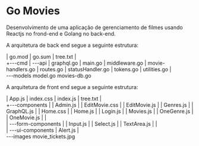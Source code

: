 # Go Movies
Desenvolvimento de uma aplicação de gerenciamento de filmes usando Reactjs no frond-end e Golang no back-end.

A arquitetura de back end segue a seguinte estrutura:

|   go.mod
|   go.sum
|   tree.txt
|   
+---cmd
|   \---api
|           graphql.go
|           main.go
|           middleware.go
|           movie-handlers.go
|           routes.go
|           statusHandler.go
|           tokens.go
|           utilities.go
|           
\---models
        model.go
        movies-db.go
        
A arquitetura de front end segue a seguinte estrutura:

|   App.js
|   index.css
|   index.js
|   tree.txt
|   
+---components
|   |   Admin.js
|   |   EditMovie.css
|   |   EditMovie.js
|   |   Genres.js
|   |   GraphQL.js
|   |   Home.css
|   |   Home.js
|   |   Login.js
|   |   Movies.js
|   |   OneGenre.js
|   |   OneMovie.js
|   |   
|   \---form-components
|       |   Input.js
|       |   Select.js
|       |   TextArea.js
|       |   
|       \---ui-components
|               Alert.js
|               
\---images
        movie_tickets.jpg
        

